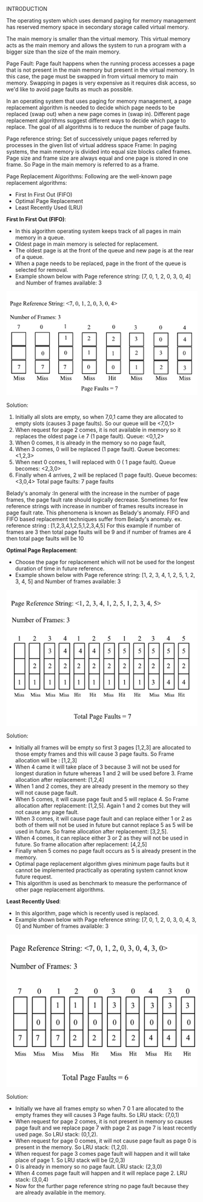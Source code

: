 INTRODUCTION

 The operating system which uses demand paging for memory management has reserved memory space in secondary storage called virtual memory.

The main memory is smaller than the virtual memory. This virtual memory acts as the main memory and allows the system to run a program with a bigger size than the size of the main memory.

Page Fault: Page fault happens when the running process accesses a page that is not present in the main memory but present in the virtual memory. In this case, the page must be swapped in from virtual memory to main memory. Swapping in pages is very expensive as it requires disk access, so we'd like to avoid page faults as much as possible.

In an operating system that uses paging for memory management, a page replacement algorithm is needed to decide which page needs to be replaced (swap out) when a new page comes in (swap in). Different page replacement algorithms suggest different ways to decide which page to replace. The goal of all algorithms is to reduce the number of page faults.

Page reference string: Set of successively unique pages referred by processes in the given list of virtual address space
Frame: In paging systems, the main memory is divided into equal size blocks called frames. Page size and frame size are always equal and one page is stored in one frame. So Page in the main memory is referred to as a frame.

Page Replacement Algorithms:
Following are the well-known page replacement algorithms:
  * First In First Out (FIFO)
  * Optimal Page Replacement
  * Least Recently Used (LRU)


**First In First Out (FIFO)**:

  * In this algorithm operating system keeps track of all pages in main memory in a queue.
  * Oldest page in main memory is selected for replacement.
  * The oldest page is at the front of the queue and new page is at the rear of a queue.
  * When a page needs to be replaced, page in the front of the queue is selected for removal.
  * Example shown below with Page reference string: [7, 0, 1, 2, 0, 3, 0, 4] and Number of frames available: 3

  <center>
    <img src="images/page1.png">
  </center>

  Solution:

  1. Initially all slots are empty, so when 7,0,1 came they are allocated to empty slots (causes 3 page faults). So our queue will be <7,0,1>
  2. When request for page 2 comes, it is not available in memory so it replaces the oldest page i.e 7 (1 page fault). Queue: <0,1,2>
  3. When 0 comes, it is already in the memory so no page fault,
  4. When 3 comes, 0 will be replaced (1 page fault). Queue becomes: <1,2,3>
  5. When next 0 comes, 1 will replaced with 0 ( 1 page fault). Queue becomes: <2,3,0>
  6. Finally when 4 arrives, 2 will be replaced (1 page fault). Queue becomes: <3,0,4>
  Total page faults: 7 page faults

Belady's anomaly :In general with the increase in the number of page frames, the page fault rate should logically decrease. Sometimes for few reference strings with increase in number of frames results increase in page fault rate. This phenomena is known as Belady's anomaly. FIFO and FIFO based replacement techniques suffer from Belady's anomaly.
ex. reference string : [1,2,3,4,1,2,5,1,2,3,4,5]
For this example if number of frames are 3 then total page faults will be 9 and if number of frames are 4 then total page faults will be 10


**Optimal Page Replacement**:
* Choose the page for replacement which will not be used for the longest duration of time in future reference.
* Example shown below with  Page reference string: [1, 2, 3, 4, 1, 2, 5, 1, 2, 3, 4, 5] and Number of frames available: 3

<center>
    <img src="images/page2.png">
  </center>

Solution:

* Initially all frames will be empty so first 3 pages [1,2,3] are allocated to those empty frames and this will cause 3 page faults. So Frame allocation will be : [1,2,3]
* When 4 came it will take place of 3 because 3 will not be used for longest duration in future whereas 1 and 2 will be used before 3. Frame allocation after replacement: [1,2,4]
* When 1 and 2 comes, they are already present in the memory so they will not cause page fault.
* When 5 comes, it will cause page fault and 5 will replace 4. So Frame allocation after replacement: [1,2,5]. Again 1 and 2 comes but they will not cause any page fault.
* When 3 comes, it will cause page fault and can replace either 1 or 2 as both of them will not be used in future but cannot replace 5 as 5 will be used in future. So frame allocation after replacement: [3,2,5].
* When 4 comes, it can replace either 3 or 2 as they will not be used in future. So frame allocation after replacement: [4,2,5]
* Finally when 5 comes no page fault occurs as 5 is already present in the memory.
* Optimal page replacement algorithm gives minimum page faults but it cannot be implemented practically as operating system cannot know future request.
* This algorithm is used as benchmark to measure the performance of other page replacement algorithms.


**Least Recently Used**:
* In this algorithm, page which is recently used is replaced.
* Example shown below with Page reference string: [7, 0, 1, 2, 0, 3, 0, 4, 3, 0] and Number of frames available:  3

<center>
    <img src="images/page3.png">
  </center>


Solution:

* Initially we have all frames empty so when 7 0 1 are allocated to the empty frames they will causes 3 Page faults. So LRU stack: (7,0,1)
* When request for page 2 comes, it is not present in memory so causes page fault and we replace page 7 with page 2 as page 7 is least recently used page. So LRU stack: (0,1,2).
* When request for page 0 comes, it will not cause page fault as page 0 is present in the memory. So LRU stack: (1,2,0).
* When request for page 3 comes page fault will happen and it will take place of page 1. So LRU stack will be (2,0,3)
* 0 is already in memory so no page fault. LRU stack: (2,3,0)
* When 4 comes page fault will happen and it will replace page 2. LRU stack: (3,0,4)
* Now for the further page reference string no page fault because they are already available in the memory.
